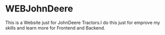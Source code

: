 # WEBJohnDeere
This is a Website  just for JohnDeere Tractors.I do this just for emprove my skills and learn more for Frontend and Backend. 